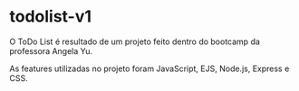 # todolist-v1

O ToDo List é resultado de um projeto feito dentro do bootcamp da professora Angela Yu.

As features utilizadas no projeto foram JavaScript, EJS, Node.js, Express e CSS.
